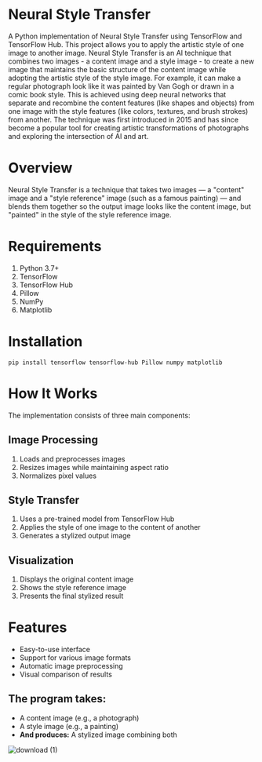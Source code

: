 # Neural Style Transfer
A Python implementation of Neural Style Transfer using TensorFlow and TensorFlow Hub. This project allows you to apply the artistic style of one image to another image.
Neural Style Transfer is an AI technique that combines two images - a content image and a style image - to create a new image that maintains the basic structure of the content image while adopting the artistic style of the style image. For example, it can make a regular photograph look like it was painted by Van Gogh or drawn in a comic book style. This is achieved using deep neural networks that separate and recombine the content features (like shapes and objects) from one image with the style features (like colors, textures, and brush strokes) from another. The technique was first introduced in 2015 and has since become a popular tool for creating artistic transformations of photographs and exploring the intersection of AI and art.
# Overview
Neural Style Transfer is a technique that takes two images — a "content" image and a "style reference" image (such as a famous painting) — and blends them together so the output image looks like the content image, but "painted" in the style of the style reference image.

# Requirements
1. Python 3.7+
2. TensorFlow
3. TensorFlow Hub
4. Pillow
5. NumPy
6. Matplotlib

# Installation
`pip install tensorflow tensorflow-hub Pillow numpy matplotlib`

# How It Works
The implementation consists of three main components:

## Image Processing
1. Loads and preprocesses images
2. Resizes images while maintaining aspect ratio
3. Normalizes pixel values

## Style Transfer
1. Uses a pre-trained model from TensorFlow Hub
2. Applies the style of one image to the content of another
3. Generates a stylized output image

## Visualization
1. Displays the original content image
2. Shows the style reference image
3. Presents the final stylized result


# Features
- Easy-to-use interface
- Support for various image formats
- Automatic image preprocessing
- Visual comparison of results


## The program takes:
- A content image (e.g., a photograph)
- A style image (e.g., a painting)
- **And produces:** A stylized image combining both

![download (1)](https://github.com/user-attachments/assets/df6db2bb-55ca-465a-8de0-ea91cec6b4b7)
